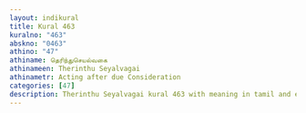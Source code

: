 ```yaml
---
layout: indikural
title: Kural 463
kuralno: "463"
abskno: "0463"
athino: "47"
athiname: தெரிந்துசெயல்வகை
athinameen: Therinthu Seyalvagai
athinametr: Acting after due Consideration
categories: [47]
description: Therinthu Seyalvagai kural 463 with meaning in tamil and english 
---
```


